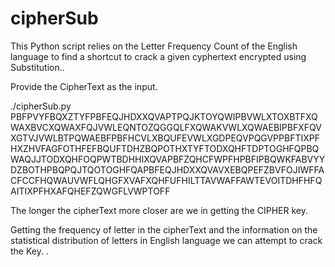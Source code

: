 # cipherSub

This Python script relies on the Letter Frequency Count of the English language to find a shortcut to crack a given cyphertext encrypted using Substitution..

Provide the CipherText as the input.

./cipherSub.py PBFPVYFBQXZTYFPBFEQJHDXXQVAPTPQJKTOYQWIPBVWLXTOXBTFXQWAXBVCXQWAXFQJVWLEQNTOZQGGQLFXQWAKVWLXQWAEBIPBFXFQVXGTVJVWLBTPQWAEBFPBFHCVLXBQUFEVWLXGDPEQVPQGVPPBFTIXPFHXZHVFAGFOTHFEFBQUFTDHZBQPOTHXTYFTODXQHFTDPTOGHFQPBQWAQJJTODXQHFOQPWTBDHHIXQVAPBFZQHCFWPFHPBFIPBQWKFABVYYDZBOTHPBQPQJTQOTOGHFQAPBFEQJHDXXQVAVXEBQPEFZBVFOJIWFFACFCCFHQWAUVWFLQHGFXVAFXQHFUFHILTTAVWAFFAWTEVOITDHFHFQAITIXPFHXAFQHEFZQWGFLVWPTOFF


The longer the cipherText more closer are we in getting the CIPHER key. 

Getting the frequency of letter in the cipherText and the information on the statistical distribution of letters  in English language we can attempt to crack the Key. .

